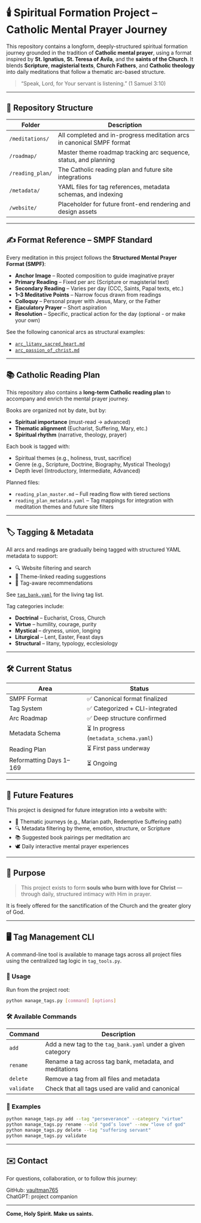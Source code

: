 # 🕯️ Spiritual Formation Project – Catholic Mental Prayer Journey

This repository contains a longform, deeply-structured spiritual formation journey grounded in the tradition of
**Catholic mental prayer**, using a format inspired by **St. Ignatius**, **St. Teresa of Avila**, and the
**saints of the Church**. It blends **Scripture**, **magisterial texts**, **Church Fathers**, and **Catholic theology**
into daily meditations that follow a thematic arc-based structure.

> “Speak, Lord, for Your servant is listening.” (1 Samuel 3:10)

---

## 📂 Repository Structure

| Folder | Description |
|--------|-------------|
| `/meditations/` | All completed and in-progress meditation arcs in canonical SMPF format |
| `/roadmap/` | Master theme roadmap tracking arc sequence, status, and planning |
| `/reading_plan/` | The Catholic reading plan and future site integrations |
| `/metadata/` | YAML files for tag references, metadata schemas, and indexing |
| `/website/` | Placeholder for future front-end rendering and design assets |

---

## ✍️ Format Reference – SMPF Standard

Every meditation in this project follows the **Structured Mental Prayer Format (SMPF)**:

- **Anchor Image** – Rooted composition to guide imaginative prayer  
- **Primary Reading** – Fixed per arc (Scripture or magisterial text)  
- **Secondary Reading** – Varies per day (CCC, Saints, Papal texts, etc.)  
- **1–3 Meditative Points** – Narrow focus drawn from readings  
- **Colloquy** – Personal prayer with Jesus, Mary, or the Father  
- **Ejaculatory Prayer** – Short aspiration
- **Resolution** – Specific, practical action for the day (optional - or make your own)

See the following canonical arcs as structural examples:

- [`arc_litany_sacred_heart.md`](meditations/arc_litany_sacred_heart.md)
- [`arc_passion_of_christ.md`](meditations/arc_passion_of_christ.md)

---

## 📚 Catholic Reading Plan

This repository also contains a **long-term Catholic reading plan** to accompany and enrich the mental prayer journey.

Books are organized not by date, but by:

- **Spiritual importance** (must-read → advanced)
- **Thematic alignment** (Eucharist, Suffering, Mary, etc.)
- **Spiritual rhythm** (narrative, theology, prayer)

Each book is tagged with:

- Spiritual themes (e.g., holiness, trust, sacrifice)  
- Genre (e.g., Scripture, Doctrine, Biography, Mystical Theology)  
- Depth level (Introductory, Intermediate, Advanced)

Planned files:

- `reading_plan_master.md` – Full reading flow with tiered sections
- `reading_plan_metadata.yaml` – Tag mappings for integration with meditation themes and future site filters

---

## 🏷️ Tagging & Metadata

All arcs and readings are gradually being tagged with structured YAML metadata to support:

- 🔍 Website filtering and search  
- 📖 Theme-linked reading suggestions  
- 🧠 Tag-aware recommendations

See [`tag_bank.yaml`](metadata/tag_bank.yaml) for the living tag list.

Tag categories include:

- **Doctrinal** – Eucharist, Cross, Church  
- **Virtue** – humility, courage, purity  
- **Mystical** – dryness, union, longing  
- **Liturgical** – Lent, Easter, Feast days  
- **Structural** – litany, typology, ecclesiology

---

## 🛠️ Current Status

| Area | Status |
|------|--------|
| SMPF Format | ✅ Canonical format finalized |
| Tag System | ✅ Categorized + CLI-integrated |
| Arc Roadmap | ✅ Deep structure confirmed |
| Metadata Schema | ⏳ In progress (`metadata_schema.yaml`) |
| Reading Plan | ⏳ First pass underway |
| Reformatting Days 1–169 | ⏳ Ongoing |

---

## 🔮 Future Features

This project is designed for future integration into a website with:

- 📅 Thematic journeys (e.g., Marian path, Redemptive Suffering path)  
- 🔍 Metadata filtering by theme, emotion, structure, or Scripture  
- 📚 Suggested book pairings per meditation arc  
- 🕊️ Daily interactive mental prayer experiences  

---

## 🙏 Purpose

> This project exists to form **souls who burn with love for Christ** — through daily, structured intimacy with Him in prayer.

It is freely offered for the sanctification of the Church and the greater glory of God.

---

## 🖥️ Tag Management CLI

A command-line tool is available to manage tags across all project files using the centralized tag logic in `tag_tools.py`.

### 🔧 Usage

Run from the project root:

```bash
python manage_tags.py [command] [options]
```

### 🛠 Available Commands

| Command     | Description                                                  |
|-------------|--------------------------------------------------------------|
| `add`       | Add a new tag to the `tag_bank.yaml` under a given category |
| `rename`    | Rename a tag across tag bank, metadata, and meditations     |
| `delete`    | Remove a tag from all files and metadata                    |
| `validate`  | Check that all tags used are valid and canonical            |

### 🧪 Examples

```bash
python manage_tags.py add --tag "perseverance" --category "virtue"
python manage_tags.py rename --old "god’s love" --new "love of god"
python manage_tags.py delete --tag "suffering servant"
python manage_tags.py validate
```

---

## ✉️ Contact

For questions, collaboration, or to follow this journey:

GitHub: [vaultman765](https://github.com/vaultman765)  
ChatGPT: project companion

---

**Come, Holy Spirit. Make us saints.**
